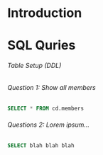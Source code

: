 # Introduction

# SQL Quries

###### Table Setup (DDL)

###### Question 1: Show all members 

```sql
SELECT * FROM cd.members
```

###### Questions 2: Lorem ipsum...

```sql
SELECT blah blah blah
```

